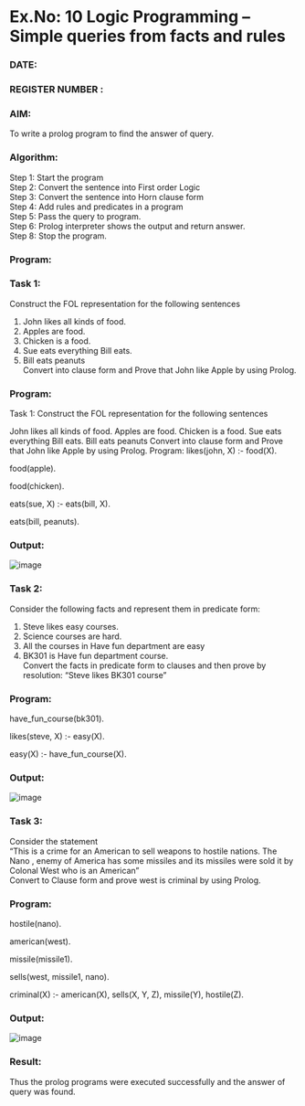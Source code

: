 # Ex.No: 10  Logic Programming –  Simple queries from facts and rules
### DATE:                                                                            
### REGISTER NUMBER : 
### AIM: 
To write a prolog program to find the answer of query. 
###  Algorithm:
 Step 1: Start the program <br> 
 Step 2: Convert the sentence into First order Logic  <br> 
 Step 3:  Convert the sentence into Horn clause form  <br> 
 Step 4: Add rules and predicates in a program   <br> 
 Step 5:  Pass the query to program. <br> 
 Step 6: Prolog interpreter shows the output and return answer. <br> 
 Step 8:  Stop the program.
### Program:
### Task 1:
Construct the FOL representation for the following sentences <br> 
1.	John likes all kinds of food.  <br> 
2.	Apples are food.  <br> 
3.	Chicken is a food.  <br> 
4.	Sue eats everything Bill eats. <br> 
5.	 Bill eats peanuts  <br> 
   Convert into clause form and Prove that John like Apple by using Prolog. <br> 
### Program:
Task 1:
Construct the FOL representation for the following sentences

John likes all kinds of food.
Apples are food.
Chicken is a food.
Sue eats everything Bill eats.
Bill eats peanuts
Convert into clause form and Prove that John like Apple by using Prolog.
Program:
likes(john, X) :- food(X).

food(apple).

food(chicken).

eats(sue, X) :- eats(bill, X).

eats(bill, peanuts).



### Output:
![image](https://github.com/user-attachments/assets/04f6b84f-b8de-488f-a1e3-0ddac0735425)

### Task 2:
Consider the following facts and represent them in predicate form: <br>              
1.	Steve likes easy courses. <br> 
2.	Science courses are hard. <br> 
3. All the courses in Have fun department are easy <br> 
4. BK301 is Have fun department course.<br> 
Convert the facts in predicate form to clauses and then prove by resolution: “Steve likes BK301 course”<br> 

### Program:
have_fun_course(bk301).

likes(steve, X) :- easy(X).

easy(X) :- have_fun_course(X).

### Output:
![image](https://github.com/user-attachments/assets/8c6ca01b-b10c-4080-b3cd-d63a96de55f7)

### Task 3:
Consider the statement <br> 
“This is a crime for an American to sell weapons to hostile nations. The Nano , enemy of America has some missiles and its missiles were sold it by Colonal West who is an American” <br> 
Convert to Clause form and prove west is criminal by using Prolog.<br> 
### Program:
hostile(nano).

american(west).

missile(missile1).

sells(west, missile1, nano).

criminal(X) :- american(X), sells(X, Y, Z), missile(Y), hostile(Z).

### Output:
![image](https://github.com/user-attachments/assets/ac0ac464-3cfb-4ff2-9043-0e2a2d4c4a5c)

### Result:
Thus the prolog programs were executed successfully and the answer of query was found.
